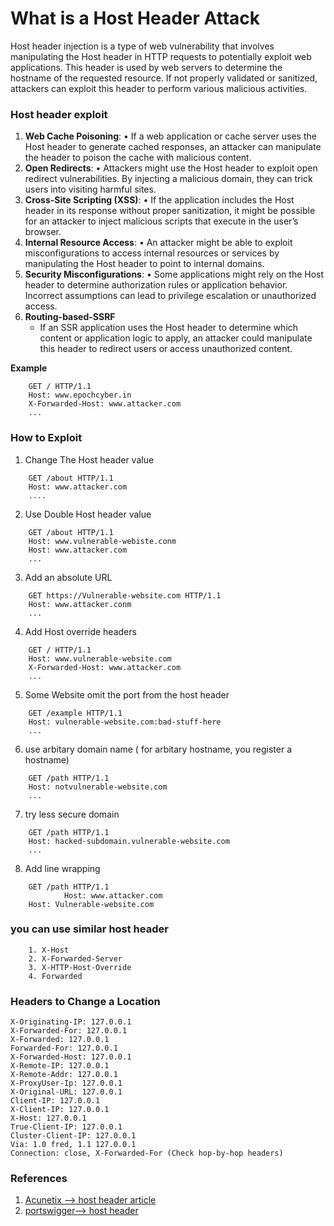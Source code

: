 # What is a Host Header Attack
Host header injection is a type of web vulnerability that involves manipulating the Host header in HTTP requests to potentially exploit web applications. This header is used by web servers to determine the hostname of the requested resource. If not properly validated or sanitized, attackers can exploit this header to perform various malicious activities.

### Host header exploit 
1.	**Web Cache Poisoning**:
	•	If a web application or cache server uses the Host header to generate cached responses, an attacker can manipulate the header to poison the cache with malicious content.
2.	**Open Redirects**:
	•	Attackers might use the Host header to exploit open redirect vulnerabilities. By injecting a malicious domain, they can trick users into visiting harmful sites.
3.	**Cross-Site Scripting (XSS)**:
	•	If the application includes the Host header in its response without proper sanitization, it might be possible for an attacker to inject malicious scripts that execute in the user’s browser.
4.	**Internal Resource Access**:
	•	An attacker might be able to exploit misconfigurations to access internal resources or services by manipulating the Host header to point to internal domains.
5.	**Security Misconfigurations**:
	•	Some applications might rely on the Host header to determine authorization rules or application behavior. Incorrect assumptions can lead to privilege escalation or unauthorized access.
6. **Routing-based-SSRF**
    - If an SSR application uses the Host header to determine which content or application logic to apply, an attacker could manipulate this header to redirect users or access unauthorized content.


**Example**
```
    GET / HTTP/1.1
    Host: www.epochcyber.in
    X-Forwarded-Host: www.attacker.com
    ...
```

### How to Exploit
1. Change The Host header value 
```
    GET /about HTTP/1.1 
    Host: www.attacker.com 
    ....

```
2. Use Double Host header value 
```
    GET /about HTTP/1.1
    Host: www.vulnerable-webiste.conm 
    Host: www.attacker.com
    ...
``` 
3. Add an absolute URL 
```
    GET https://Vulnerable-website.com HTTP/1.1
    Host: www.attacker.conm
    ...
``` 
4. Add Host override headers
```
    GET / HTTP/1.1
    Host: www.vulnerable-website.com
    X-Forwarded-Host: www.attacker.com
    ...
```
5. Some Website omit the port from the host header
```
    GET /example HTTP/1.1 
    Host: vulnerable-website.com:bad-stuff-here
    ...

```
6. use arbitary domain name ( for arbitary hostname, you register a hostname)
``` 
    GET /path HTTP/1.1
    Host: notvulnerable-website.com
    ...
```
7. try less secure domain 
```
    GET /path HTTP/1.1
    Host: hacked-subdomain.vulnerable-website.com
    ...
```
8. Add line wrapping 
```
    GET /path HTTP/1.1
            Host: www.attacker.com
    Host: Vulnerable-website.com
```
### you can use  similar host header
```
    1. X-Host
    2. X-Forwarded-Server
    3. X-HTTP-Host-Override
    4. Forwarded
```

### Headers to Change a Location
```
X-Originating-IP: 127.0.0.1
X-Forwarded-For: 127.0.0.1
X-Forwarded: 127.0.0.1
Forwarded-For: 127.0.0.1
X-Forwarded-Host: 127.0.0.1
X-Remote-IP: 127.0.0.1
X-Remote-Addr: 127.0.0.1
X-ProxyUser-Ip: 127.0.0.1
X-Original-URL: 127.0.0.1
Client-IP: 127.0.0.1
X-Client-IP: 127.0.0.1
X-Host: 127.0.0.1
True-Client-IP: 127.0.0.1
Cluster-Client-IP: 127.0.0.1
Via: 1.0 fred, 1.1 127.0.0.1
Connection: close, X-Forwarded-For (Check hop-by-hop headers)

```

### **References**
1. [Acunetix --> host header article ](https://www.acunetix.com/blog/articles/automated-detection-of-host-header-attacks/)
2. [portswigger--> host header](https://portswigger.net/web-security/host-header/exploiting#how-to-test-for-vulnerabilities-using-the-http-host-header)